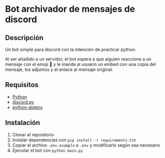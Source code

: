 # Bot archivador de mensajes de discord

## Descripción

Un bot simple para discord con la intención de practicar python.

Al ser añadido a un servidor, el bot espera a que alguien reaccione a un mensaje con el emoji 💾 y le manda al usuario un embed con una copia del mensaje, los adjuntos y el enlace al mensaje original.

## Requisitos

- [Python](https://www.python.org/downloads/)
- [discord.py](https://discordpy.readthedocs.io/en/stable/)
- [python-dotenv](https://pypi.org/project/python-dotenv/)

## Instalación

1. Clonar el repositorio
2. Instalar dependencias con `pip install -r requirements.txt`
3. Copiar el archivo `.env.example` a `.env` y modificarlo según sea necesario
4. Ejecutar el bot con `python main.py`